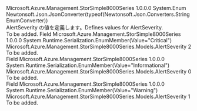 <Type Name="AlertSeverity" FullName="Microsoft.Azure.Management.StorSimple8000Series.Models.AlertSeverity">
  <TypeSignature Language="C#" Value="public enum AlertSeverity" />
  <TypeSignature Language="ILAsm" Value=".class public auto ansi sealed AlertSeverity extends System.Enum" />
  <TypeSignature Language="DocId" Value="T:Microsoft.Azure.Management.StorSimple8000Series.Models.AlertSeverity" />
  <TypeSignature Language="VB.NET" Value="Public Enum AlertSeverity" />
  <TypeSignature Language="F#" Value="type AlertSeverity = " />
  <AssemblyInfo>
    <AssemblyName>Microsoft.Azure.Management.StorSimple8000Series</AssemblyName>
    <AssemblyVersion>1.0.0.0</AssemblyVersion>
  </AssemblyInfo>
  <Base>
    <BaseTypeName>System.Enum</BaseTypeName>
  </Base>
  <Attributes>
    <Attribute>
      <AttributeName>Newtonsoft.Json.JsonConverter(typeof(Newtonsoft.Json.Converters.StringEnumConverter))</AttributeName>
    </Attribute>
  </Attributes>
  <Docs>
    <summary>
            <span data-ttu-id="405cf-101">AlertSeverity の値を定義します。</span><span class="sxs-lookup"><span data-stu-id="405cf-101">Defines values for AlertSeverity.</span></span>
            </summary>
    <remarks>To be added.</remarks>
  </Docs>
  <Members>
    <Member MemberName="Critical">
      <MemberSignature Language="C#" Value="Critical" />
      <MemberSignature Language="ILAsm" Value=".field public static literal valuetype Microsoft.Azure.Management.StorSimple8000Series.Models.AlertSeverity Critical = int32(2)" />
      <MemberSignature Language="DocId" Value="F:Microsoft.Azure.Management.StorSimple8000Series.Models.AlertSeverity.Critical" />
      <MemberSignature Language="VB.NET" Value="Critical" />
      <MemberSignature Language="F#" Value="Critical = 2" Usage="Microsoft.Azure.Management.StorSimple8000Series.Models.AlertSeverity.Critical" />
      <MemberType>Field</MemberType>
      <AssemblyInfo>
        <AssemblyName>Microsoft.Azure.Management.StorSimple8000Series</AssemblyName>
        <AssemblyVersion>1.0.0.0</AssemblyVersion>
      </AssemblyInfo>
      <Attributes>
        <Attribute>
          <AttributeName>System.Runtime.Serialization.EnumMember(Value="Critical")</AttributeName>
        </Attribute>
      </Attributes>
      <ReturnValue>
        <ReturnType>Microsoft.Azure.Management.StorSimple8000Series.Models.AlertSeverity</ReturnType>
      </ReturnValue>
      <MemberValue>2</MemberValue>
      <Docs>
        <summary>To be added.</summary>
      </Docs>
    </Member>
    <Member MemberName="Informational">
      <MemberSignature Language="C#" Value="Informational" />
      <MemberSignature Language="ILAsm" Value=".field public static literal valuetype Microsoft.Azure.Management.StorSimple8000Series.Models.AlertSeverity Informational = int32(0)" />
      <MemberSignature Language="DocId" Value="F:Microsoft.Azure.Management.StorSimple8000Series.Models.AlertSeverity.Informational" />
      <MemberSignature Language="VB.NET" Value="Informational" />
      <MemberSignature Language="F#" Value="Informational = 0" Usage="Microsoft.Azure.Management.StorSimple8000Series.Models.AlertSeverity.Informational" />
      <MemberType>Field</MemberType>
      <AssemblyInfo>
        <AssemblyName>Microsoft.Azure.Management.StorSimple8000Series</AssemblyName>
        <AssemblyVersion>1.0.0.0</AssemblyVersion>
      </AssemblyInfo>
      <Attributes>
        <Attribute>
          <AttributeName>System.Runtime.Serialization.EnumMember(Value="Informational")</AttributeName>
        </Attribute>
      </Attributes>
      <ReturnValue>
        <ReturnType>Microsoft.Azure.Management.StorSimple8000Series.Models.AlertSeverity</ReturnType>
      </ReturnValue>
      <MemberValue>0</MemberValue>
      <Docs>
        <summary>To be added.</summary>
      </Docs>
    </Member>
    <Member MemberName="Warning">
      <MemberSignature Language="C#" Value="Warning" />
      <MemberSignature Language="ILAsm" Value=".field public static literal valuetype Microsoft.Azure.Management.StorSimple8000Series.Models.AlertSeverity Warning = int32(1)" />
      <MemberSignature Language="DocId" Value="F:Microsoft.Azure.Management.StorSimple8000Series.Models.AlertSeverity.Warning" />
      <MemberSignature Language="VB.NET" Value="Warning" />
      <MemberSignature Language="F#" Value="Warning = 1" Usage="Microsoft.Azure.Management.StorSimple8000Series.Models.AlertSeverity.Warning" />
      <MemberType>Field</MemberType>
      <AssemblyInfo>
        <AssemblyName>Microsoft.Azure.Management.StorSimple8000Series</AssemblyName>
        <AssemblyVersion>1.0.0.0</AssemblyVersion>
      </AssemblyInfo>
      <Attributes>
        <Attribute>
          <AttributeName>System.Runtime.Serialization.EnumMember(Value="Warning")</AttributeName>
        </Attribute>
      </Attributes>
      <ReturnValue>
        <ReturnType>Microsoft.Azure.Management.StorSimple8000Series.Models.AlertSeverity</ReturnType>
      </ReturnValue>
      <MemberValue>1</MemberValue>
      <Docs>
        <summary>To be added.</summary>
      </Docs>
    </Member>
  </Members>
</Type>
